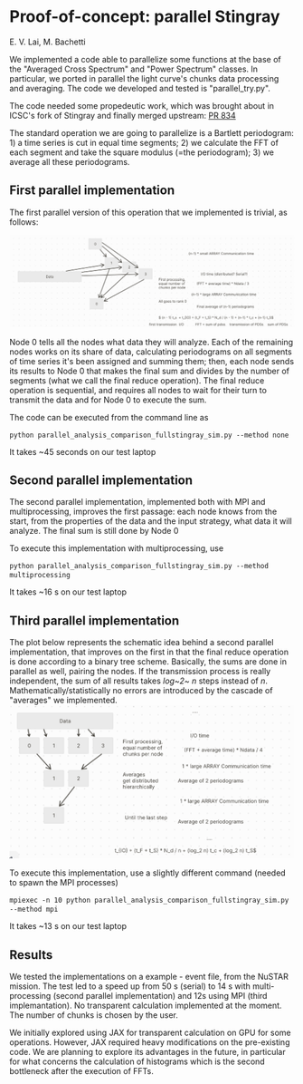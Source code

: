 # Proof-of-concept: parallel Stingray

E. V. Lai, M. Bachetti

We implemented a code able to parallelize some functions at the base of
the "Averaged Cross Spectrum" and "Power Spectrum" classes. In
particular, we ported in parallel the light curve's chunks data
processing and averaging. The code we developed and tested is
"parallel_try.py".

The code needed some propedeutic work, which was brought about in ICSC's fork 
of Stingray and finally merged upstream: [PR 834 ](https://github.com/StingraySoftware/stingray/pull/834)

The standard operation we are going to parallelize is a Bartlett periodogram: 1) a time series is
cut in equal time segments; 2) we calculate the FFT of each segment and
take the square modulus (=the periodogram); 3) we average all these
periodograms.

## First parallel implementation

The first parallel version of this operation that we implemented is
trivial, as follows:

![Basic parallel](basic_parallel.png)

Node 0 tells all the nodes what data they will analyze. Each of the
remaining nodes works on its share of data, calculating periodograms on
all segments of time series it's been assigned and summing them; then,
each node sends its results to Node 0 that makes the final sum and
divides by the number of segments (what we call the final reduce
operation). The final reduce operation is sequential, and requires all
nodes to wait for their turn to transmit the data and for Node 0 to
execute the sum.

The code can be executed from the command line as 

```
python parallel_analysis_comparison_fullstingray_sim.py --method none
```
It takes ~45 seconds on our test laptop

## Second parallel implementation

The second parallel implementation, implemented both with MPI and
multiprocessing, improves the first passage: each node knows from the
start, from the properties of the data and the input strategy, what data
it will analyze. The final sum is still done by Node 0

To execute this implementation with multiprocessing, use
```
python parallel_analysis_comparison_fullstingray_sim.py --method multiprocessing
```
It takes ~16 s on our test laptop

## Third parallel implementation
The plot below represents the schematic idea behind a second parallel
implementation, that improves on the first in that the final reduce
operation is done according to a binary tree scheme. Basically, the sums
are done in parallel as well, pairing the nodes. If the transmission
process is really independent, the sum of all results takes *log~2~ n*
steps instead of *n*. Mathematically/statistically no errors are
introduced by the cascade of "averages" we implemented.
![Advanced parallel](binary_tree.png)

To execute this implementation, use a slightly different command (needed to spawn the MPI processes)
```
mpiexec -n 10 python parallel_analysis_comparison_fullstingray_sim.py --method mpi
```
It takes ~13 s on our test laptop


## Results

We tested the implementations on a example - event file, from the NuSTAR
mission. The test led to a speed up from 50 s (serial) to 14 s with
multi-processing (second parallel implementation) and 12s using MPI
(third implemantation). No transparent calculation implemented at the
moment. The number of chunks is chosen by the user.

We initially explored using JAX for transparent calculation on GPU for
some operations. However, JAX required heavy modifications on the
pre-existing code. We are planning to explore its advantages in the
future, in particular for what concerns the calculation of histograms
which is the second bottleneck after the execution of FFTs.
